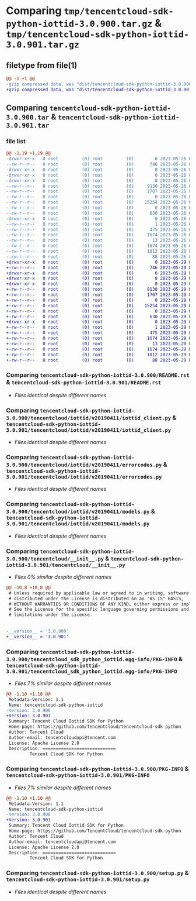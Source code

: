 # Comparing `tmp/tencentcloud-sdk-python-iottid-3.0.900.tar.gz` & `tmp/tencentcloud-sdk-python-iottid-3.0.901.tar.gz`

## filetype from file(1)

```diff
@@ -1 +1 @@
-gzip compressed data, was "dist/tencentcloud-sdk-python-iottid-3.0.900.tar", last modified: Fri May 26 02:21:29 2023, max compression
+gzip compressed data, was "dist/tencentcloud-sdk-python-iottid-3.0.901.tar", last modified: Mon May 29 02:30:15 2023, max compression
```

## Comparing `tencentcloud-sdk-python-iottid-3.0.900.tar` & `tencentcloud-sdk-python-iottid-3.0.901.tar`

### file list

```diff
@@ -1,19 +1,19 @@
-drwxr-xr-x   0 root         (0) root         (0)        0 2023-05-26 02:21:29.000000 tencentcloud-sdk-python-iottid-3.0.900/
--rw-r--r--   0 root         (0) root         (0)      746 2023-05-26 02:21:29.000000 tencentcloud-sdk-python-iottid-3.0.900/README.rst
-drwxr-xr-x   0 root         (0) root         (0)        0 2023-05-26 02:21:29.000000 tencentcloud-sdk-python-iottid-3.0.900/tencentcloud/
-drwxr-xr-x   0 root         (0) root         (0)        0 2023-05-26 02:21:29.000000 tencentcloud-sdk-python-iottid-3.0.900/tencentcloud/iottid/
-drwxr-xr-x   0 root         (0) root         (0)        0 2023-05-26 02:21:29.000000 tencentcloud-sdk-python-iottid-3.0.900/tencentcloud/iottid/v20190411/
--rw-r--r--   0 root         (0) root         (0)     9130 2023-05-26 02:21:29.000000 tencentcloud-sdk-python-iottid-3.0.900/tencentcloud/iottid/v20190411/iottid_client.py
--rw-r--r--   0 root         (0) root         (0)     1707 2023-05-26 02:21:29.000000 tencentcloud-sdk-python-iottid-3.0.900/tencentcloud/iottid/v20190411/errorcodes.py
--rw-r--r--   0 root         (0) root         (0)        0 2023-05-26 02:21:29.000000 tencentcloud-sdk-python-iottid-3.0.900/tencentcloud/iottid/v20190411/__init__.py
--rw-r--r--   0 root         (0) root         (0)    15254 2023-05-26 02:21:29.000000 tencentcloud-sdk-python-iottid-3.0.900/tencentcloud/iottid/v20190411/models.py
--rw-r--r--   0 root         (0) root         (0)        0 2023-05-26 02:21:29.000000 tencentcloud-sdk-python-iottid-3.0.900/tencentcloud/iottid/__init__.py
--rw-r--r--   0 root         (0) root         (0)      630 2023-05-26 02:21:29.000000 tencentcloud-sdk-python-iottid-3.0.900/tencentcloud/__init__.py
-drwxr-xr-x   0 root         (0) root         (0)        0 2023-05-26 02:21:29.000000 tencentcloud-sdk-python-iottid-3.0.900/tencentcloud_sdk_python_iottid.egg-info/
--rw-r--r--   0 root         (0) root         (0)        1 2023-05-26 02:21:29.000000 tencentcloud-sdk-python-iottid-3.0.900/tencentcloud_sdk_python_iottid.egg-info/dependency_links.txt
--rw-r--r--   0 root         (0) root         (0)      475 2023-05-26 02:21:29.000000 tencentcloud-sdk-python-iottid-3.0.900/tencentcloud_sdk_python_iottid.egg-info/SOURCES.txt
--rw-r--r--   0 root         (0) root         (0)     1674 2023-05-26 02:21:29.000000 tencentcloud-sdk-python-iottid-3.0.900/tencentcloud_sdk_python_iottid.egg-info/PKG-INFO
--rw-r--r--   0 root         (0) root         (0)       13 2023-05-26 02:21:29.000000 tencentcloud-sdk-python-iottid-3.0.900/tencentcloud_sdk_python_iottid.egg-info/top_level.txt
--rw-r--r--   0 root         (0) root         (0)     1674 2023-05-26 02:21:29.000000 tencentcloud-sdk-python-iottid-3.0.900/PKG-INFO
--rw-r--r--   0 root         (0) root         (0)     1012 2023-05-26 02:21:29.000000 tencentcloud-sdk-python-iottid-3.0.900/setup.py
--rw-r--r--   0 root         (0) root         (0)       88 2023-05-26 02:21:29.000000 tencentcloud-sdk-python-iottid-3.0.900/setup.cfg
+drwxr-xr-x   0 root         (0) root         (0)        0 2023-05-29 02:30:15.000000 tencentcloud-sdk-python-iottid-3.0.901/
+-rw-r--r--   0 root         (0) root         (0)      746 2023-05-29 02:30:15.000000 tencentcloud-sdk-python-iottid-3.0.901/README.rst
+drwxr-xr-x   0 root         (0) root         (0)        0 2023-05-29 02:30:15.000000 tencentcloud-sdk-python-iottid-3.0.901/tencentcloud/
+drwxr-xr-x   0 root         (0) root         (0)        0 2023-05-29 02:30:15.000000 tencentcloud-sdk-python-iottid-3.0.901/tencentcloud/iottid/
+drwxr-xr-x   0 root         (0) root         (0)        0 2023-05-29 02:30:15.000000 tencentcloud-sdk-python-iottid-3.0.901/tencentcloud/iottid/v20190411/
+-rw-r--r--   0 root         (0) root         (0)     9130 2023-05-29 02:30:15.000000 tencentcloud-sdk-python-iottid-3.0.901/tencentcloud/iottid/v20190411/iottid_client.py
+-rw-r--r--   0 root         (0) root         (0)     1707 2023-05-29 02:30:15.000000 tencentcloud-sdk-python-iottid-3.0.901/tencentcloud/iottid/v20190411/errorcodes.py
+-rw-r--r--   0 root         (0) root         (0)        0 2023-05-29 02:30:15.000000 tencentcloud-sdk-python-iottid-3.0.901/tencentcloud/iottid/v20190411/__init__.py
+-rw-r--r--   0 root         (0) root         (0)    15254 2023-05-29 02:30:15.000000 tencentcloud-sdk-python-iottid-3.0.901/tencentcloud/iottid/v20190411/models.py
+-rw-r--r--   0 root         (0) root         (0)        0 2023-05-29 02:30:15.000000 tencentcloud-sdk-python-iottid-3.0.901/tencentcloud/iottid/__init__.py
+-rw-r--r--   0 root         (0) root         (0)      630 2023-05-29 02:30:15.000000 tencentcloud-sdk-python-iottid-3.0.901/tencentcloud/__init__.py
+drwxr-xr-x   0 root         (0) root         (0)        0 2023-05-29 02:30:15.000000 tencentcloud-sdk-python-iottid-3.0.901/tencentcloud_sdk_python_iottid.egg-info/
+-rw-r--r--   0 root         (0) root         (0)        1 2023-05-29 02:30:15.000000 tencentcloud-sdk-python-iottid-3.0.901/tencentcloud_sdk_python_iottid.egg-info/dependency_links.txt
+-rw-r--r--   0 root         (0) root         (0)      475 2023-05-29 02:30:15.000000 tencentcloud-sdk-python-iottid-3.0.901/tencentcloud_sdk_python_iottid.egg-info/SOURCES.txt
+-rw-r--r--   0 root         (0) root         (0)     1674 2023-05-29 02:30:15.000000 tencentcloud-sdk-python-iottid-3.0.901/tencentcloud_sdk_python_iottid.egg-info/PKG-INFO
+-rw-r--r--   0 root         (0) root         (0)       13 2023-05-29 02:30:15.000000 tencentcloud-sdk-python-iottid-3.0.901/tencentcloud_sdk_python_iottid.egg-info/top_level.txt
+-rw-r--r--   0 root         (0) root         (0)     1674 2023-05-29 02:30:15.000000 tencentcloud-sdk-python-iottid-3.0.901/PKG-INFO
+-rw-r--r--   0 root         (0) root         (0)     1012 2023-05-29 02:30:15.000000 tencentcloud-sdk-python-iottid-3.0.901/setup.py
+-rw-r--r--   0 root         (0) root         (0)       88 2023-05-29 02:30:15.000000 tencentcloud-sdk-python-iottid-3.0.901/setup.cfg
```

### Comparing `tencentcloud-sdk-python-iottid-3.0.900/README.rst` & `tencentcloud-sdk-python-iottid-3.0.901/README.rst`

 * *Files identical despite different names*

### Comparing `tencentcloud-sdk-python-iottid-3.0.900/tencentcloud/iottid/v20190411/iottid_client.py` & `tencentcloud-sdk-python-iottid-3.0.901/tencentcloud/iottid/v20190411/iottid_client.py`

 * *Files identical despite different names*

### Comparing `tencentcloud-sdk-python-iottid-3.0.900/tencentcloud/iottid/v20190411/errorcodes.py` & `tencentcloud-sdk-python-iottid-3.0.901/tencentcloud/iottid/v20190411/errorcodes.py`

 * *Files identical despite different names*

### Comparing `tencentcloud-sdk-python-iottid-3.0.900/tencentcloud/iottid/v20190411/models.py` & `tencentcloud-sdk-python-iottid-3.0.901/tencentcloud/iottid/v20190411/models.py`

 * *Files identical despite different names*

### Comparing `tencentcloud-sdk-python-iottid-3.0.900/tencentcloud/__init__.py` & `tencentcloud-sdk-python-iottid-3.0.901/tencentcloud/__init__.py`

 * *Files 0% similar despite different names*

```diff
@@ -10,8 +10,8 @@
 # Unless required by applicable law or agreed to in writing, software
 # distributed under the License is distributed on an "AS IS" BASIS,
 # WITHOUT WARRANTIES OR CONDITIONS OF ANY KIND, either express or implied.
 # See the License for the specific language governing permissions and
 # limitations under the License.
 
 
-__version__ = '3.0.900'
+__version__ = '3.0.901'
```

### Comparing `tencentcloud-sdk-python-iottid-3.0.900/tencentcloud_sdk_python_iottid.egg-info/PKG-INFO` & `tencentcloud-sdk-python-iottid-3.0.901/tencentcloud_sdk_python_iottid.egg-info/PKG-INFO`

 * *Files 7% similar despite different names*

```diff
@@ -1,10 +1,10 @@
 Metadata-Version: 1.1
 Name: tencentcloud-sdk-python-iottid
-Version: 3.0.900
+Version: 3.0.901
 Summary: Tencent Cloud Iottid SDK for Python
 Home-page: https://github.com/TencentCloud/tencentcloud-sdk-python
 Author: Tencent Cloud
 Author-email: tencentcloudapi@tencent.com
 License: Apache License 2.0
 Description: ============================
         Tencent Cloud SDK for Python
```

### Comparing `tencentcloud-sdk-python-iottid-3.0.900/PKG-INFO` & `tencentcloud-sdk-python-iottid-3.0.901/PKG-INFO`

 * *Files 7% similar despite different names*

```diff
@@ -1,10 +1,10 @@
 Metadata-Version: 1.1
 Name: tencentcloud-sdk-python-iottid
-Version: 3.0.900
+Version: 3.0.901
 Summary: Tencent Cloud Iottid SDK for Python
 Home-page: https://github.com/TencentCloud/tencentcloud-sdk-python
 Author: Tencent Cloud
 Author-email: tencentcloudapi@tencent.com
 License: Apache License 2.0
 Description: ============================
         Tencent Cloud SDK for Python
```

### Comparing `tencentcloud-sdk-python-iottid-3.0.900/setup.py` & `tencentcloud-sdk-python-iottid-3.0.901/setup.py`

 * *Files identical despite different names*

